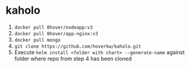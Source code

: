 # kaholo

1. `docker pull 0hover/nodeapp:v3`
2. `docker pull 0hover/app-nginx:v3`
3. `docker pull mongo`
4. `git clone https://github.com/hoverkw/kaholo.git`
5. Execute `helm install <folder with chart> --generate-name` against folder where repo from step 4 has been cloned
